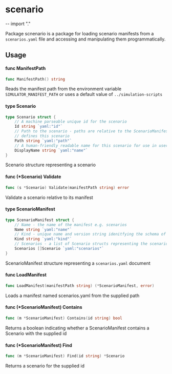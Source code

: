 # scenario
--
    import "."

Package scnenario is a package for loading scenario manifests from a
`scenarios.yaml` file and accessing and manipulating them programmatically.

## Usage

#### func  ManifestPath

```go
func ManifestPath() string
```
Reads the manifest path from the environment variable `SIMULATOR_MANIFEST_PATH`
or uses a default value of `../simulation-scripts`

#### type Scenario

```go
type Scenario struct {
	// A machine parseable unique id for the scenario
	Id string `yaml:"id"`
	// Path to the scenario - paths are relative to the ScenarioManifest that
	// defines this scenario
	Path string `yaml:"path"`
	// A human-friendly readable name for this scenario for use in user interfaces
	DisplayName string `yaml:"name"`
}
```

Scenario structure representing a scenario

#### func (*Scenario) Validate

```go
func (s *Scenario) Validate(manifestPath string) error
```
Validate a scenario relative to its manifest

#### type ScenarioManifest

```go
type ScenarioManifest struct {
	// Name - the name of the manifest e.g. scenarios
	Name string `yaml:"name"`
	// Kind - unique name and version string idenitfying the schema of this document
	Kind string `yaml:"kind"`
	// Scenarios - a list of Scenario structs representing the scenarios
	Scenarios []Scenario `yaml:"scenarios"`
}
```

ScenarioManifest structure representing a `scenarios.yaml` document

#### func  LoadManifest

```go
func LoadManifest(manifestPath string) (*ScenarioManifest, error)
```
Loads a manifest named scenarios.yaml from the supplied path

#### func (*ScenarioManifest) Contains

```go
func (m *ScenarioManifest) Contains(id string) bool
```
Returns a boolean indicating whether a ScenarioManifest contains a Scenario with
the supplied id

#### func (*ScenarioManifest) Find

```go
func (m *ScenarioManifest) Find(id string) *Scenario
```
Returns a scenario for the supplied id
